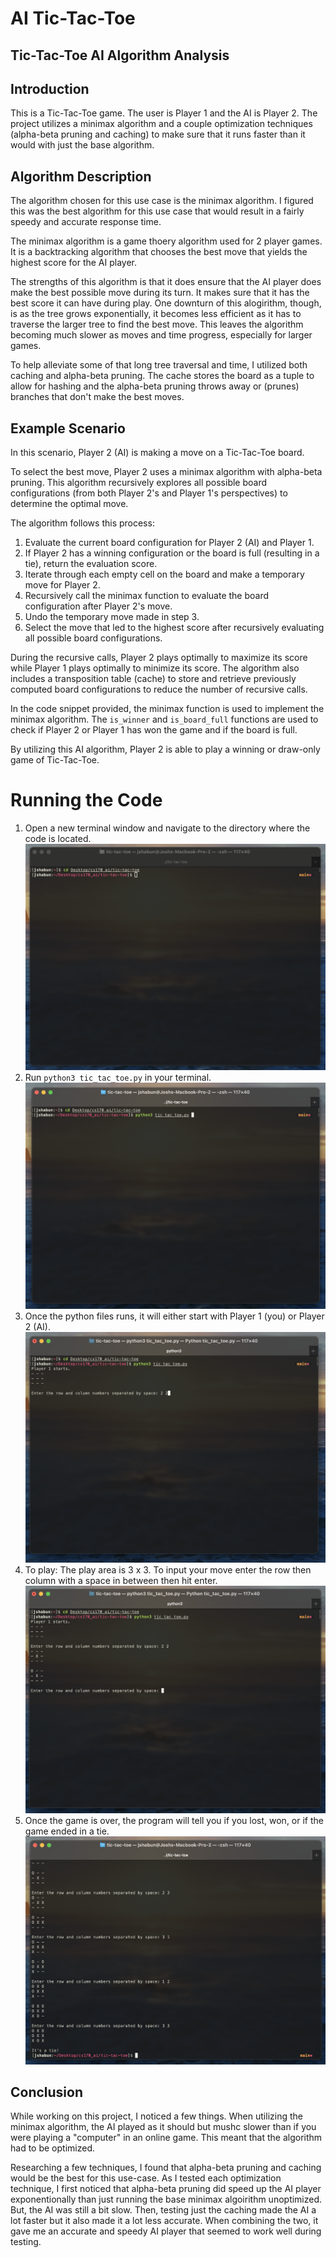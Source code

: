 # AI Tic-Tac-Toe
## Tic-Tac-Toe AI Algorithm Analysis

## Introduction
This is a Tic-Tac-Toe game. The user is Player 1 and the AI is Player 2. The project utilizes a minimax algorithm and a couple optimization techniques (alpha-beta pruning and caching) to make sure that it runs faster than it would with just the base algorithm.

## Algorithm Description
The algorithm chosen for this use case is the minimax algorithm. I figured this was the best algorithm for this use case that would result in a fairly speedy and accurate response time.

The minimax algorithm is a game thoery algorithm used for 2 player games. It is a backtracking algorithm that chooses the best move that yields the highest score for the AI player.

The strengths of this algorithm is that it does ensure that the AI player does make the best possible move during its turn. It makes sure that it has the best score it can have during play. One downturn of this alogirithm, though, is as the tree grows exponentially, it becomes less efficient as it has to traverse the larger tree to find the best move. This leaves the algorithm becoming much slower as moves and time progress, especially for larger games. 

To help alleviate some of that long tree traversal and time, I utilized both caching and alpha-beta pruning. The cache stores the board as a tuple to allow for hashing and the alpha-beta pruning throws away or (prunes) branches that don't make the best moves. 


## Example Scenario
In this scenario, Player 2 (AI) is making a move on a Tic-Tac-Toe board.

To select the best move, Player 2 uses a minimax algorithm with alpha-beta pruning. This algorithm recursively explores all possible board configurations (from both Player 2's and Player 1's perspectives) to determine the optimal move.

The algorithm follows this process:

1. Evaluate the current board configuration for Player 2 (AI) and Player 1.
2. If Player 2 has a winning configuration or the board is full (resulting in a tie), return the evaluation score.
3. Iterate through each empty cell on the board and make a temporary move for Player 2.
4. Recursively call the minimax function to evaluate the board configuration after Player 2's move.
5. Undo the temporary move made in step 3.
6. Select the move that led to the highest score after recursively evaluating all possible board configurations.

During the recursive calls, Player 2 plays optimally to maximize its score while Player 1 plays optimally to minimize its score. The algorithm also includes a transposition table (cache) to store and retrieve previously computed board configurations to reduce the number of recursive calls.

In the code snippet provided, the minimax function is used to implement the minimax algorithm. The `is_winner` and `is_board_full` functions are used to check if Player 2 or Player 1 has won the game and if the board is full.

By utilizing this AI algorithm, Player 2 is able to play a winning or draw-only game of Tic-Tac-Toe.

# Running the Code
1. Open a new terminal window and navigate to the directory where the code is located. ![](/media/2.png)
2. Run `python3 tic_tac_toe.py` in your terminal. 
![](/media/3.png)
3. Once the python files runs, it will either start with Player 1 (you) or Player 2 (AI). ![](/media/4.png)
4. To play: The play area is 3 x 3. To input your move enter the row then column with a space in between then hit enter. ![](/media/5.png)
5. Once the game is over, the program will tell you if you lost, won, or if the game ended in a tie. ![](/media/6.png)

## Conclusion
While working on this project, I noticed a few things. When utilizing the minimax algorithm, the AI played as it should but mushc slower than if you were playing a "computer" in an online game. This meant that the algorithm had to be optimized. 

Researching a few techniques, I found that alpha-beta pruning and caching would be the best for this use-case. As I tested each optimization technique, I first noticed that alpha-beta pruning did speed up the AI player exponentionally than just running the base minimax algoirithm unoptimized. But, the AI was still a bit slow. Then, testing just the caching made the AI a lot faster but it also made it a lot less accurate. When combining the two, it gave me an accurate and speedy AI player that seemed to work well during testing. 
